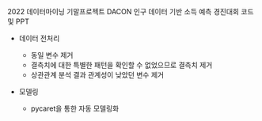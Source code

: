 2022 데이터마이닝 기말프로젝트 DACON 인구 데이터 기반 소득 예측 경진대회 코드 및 PPT

- 데이터 전처리
  - 동일 변수 제거
  - 결측치에 대한 특별한 패턴을 확인할 수 없었으므로 결측치 제거
  - 상관관계 분석 결과 관계성이 낮았던 변수 제거
 
- 모델링
  - pycaret을 통한 자동 모델링화
